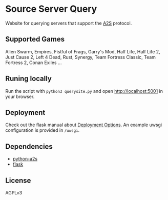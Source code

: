 # Source Server Query

Website for querying servers that support the [A2S] protocol.

## Supported Games

Alien Swarm, Empires, Fistful of Frags, Garry's Mod, Half Life, Half Life 2, Just Cause 2, Left 4 Dead, Rust, Synergy, Team Fortress Classic, Team Fortress 2, Conan Exiles ...

## Runing locally

Run the script with `python3 querysite.py` and open [http://localhost:5001](http://localhost:5001) in your browser.

## Deployment

Check out the flask manual about [Deployment Options]. An example uwsgi configuration is provided in `/uwsgi`.

## Dependencies

* [python-a2s]
* [flask]

## License

AGPLv3

[A2S]: https://developer.valvesoftware.com/wiki/Server_queries
[python-a2s]: https://github.com/Yepoleb/python-a2s
[flask]: http://flask.pocoo.org/
[Deployment Options]: http://flask.pocoo.org/docs/latest/deploying/
